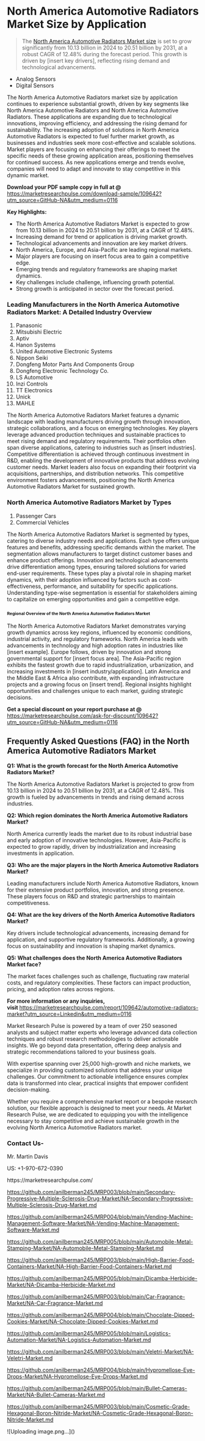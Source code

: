 <h1>North America Automotive Radiators Market&nbsp;Size by Application</h1><blockquote><p>The <a href="https://marketresearchpulse.com/download-sample/109642?utm_source=GitHub-NA&amp;utm_medium=0116">North America Automotive Radiators Market size</a> is set to grow significantly from 10.13 billion in 2024 to 20.51 billion by 2031, at a robust CAGR of 12.48% during the forecast period. This growth is driven by [insert key drivers], reflecting rising demand and technological advancements.</p></blockquote><ul><li>Analog Sensors<li> Digital Sensors</li></ul><p>The North America Automotive Radiators market size by application continues to experience substantial growth, driven by key segments like North America Automotive Radiators and North America Automotive Radiators. These applications are expanding due to technological innovations, improving efficiency, and addressing the rising demand for sustainability. The increasing adoption of solutions in North America Automotive Radiators is expected to fuel further market growth, as businesses and industries seek more cost-effective and scalable solutions. Market players are focusing on enhancing their offerings to meet the specific needs of these growing application areas, positioning themselves for continued success. As new applications emerge and trends evolve, companies will need to adapt and innovate to stay competitive in this dynamic market.</p><p><strong>Download your PDF sample copy in full at @ </strong><a href="https://marketresearchpulse.com/download-sample/109642?utm_source=GitHub-NA&amp;utm_medium=0116">https://marketresearchpulse.com/download-sample/109642?utm_source=GitHub-NA&amp;utm_medium=0116</a></p><p><strong>Key Highlights: </strong></p><ul><li>The North America Automotive Radiators Market is expected to grow from 10.13 billion in 2024 to 20.51 billion by 2031, at a CAGR of 12.48%.</li><li>Increasing demand for trend or application is driving market growth.</li><li>Technological advancements and innovation are key market drivers.</li><li>North America, Europe, and Asia-Pacific are leading regional markets.</li><li>Major players are focusing on insert focus area to gain a competitive edge.</li><li>Emerging trends and regulatory frameworks are shaping market dynamics.</li><li>Key challenges include challenge, influencing growth potential.</li><li>Strong growth is anticipated in sector over the forecast period.</li></ul><h3>Leading Manufacturers in the North America Automotive Radiators Market: A Detailed Industry Overview</h3><ol><li>Panasonic</li><li>Mitsubishi Electric</li><li>Aptiv</li><li>Hanon Systems</li><li>United Automotive Electronic Systems</li><li>Nippon Seiki</li><li>Dongfeng Motor Parts And Components Group</li><li>Dongfeng Electronic Technology Co.</li><li>LS Automotive</li><li>Inzi Controls</li><li>TT Electronics</li><li>Unick</li><li>MAHLE</li></ol><div class="flex max-w-full flex-col flex-grow"><div class="min-h-8 text-message flex w-full flex-col items-end gap-2 whitespace-normal break-words [.text-message+&amp;]:mt-5" dir="auto" data-message-author-role="assistant" data-message-id="fd8432e4-4910-450d-b182-61b7bfb0a01f" data-message-model-slug="gpt-4o"><div class="flex w-full flex-col gap-1 empty:hidden first:pt-[3px]"><div class="markdown prose w-full break-words dark:prose-invert light"><p>The North America Automotive Radiators Market features a dynamic landscape with leading manufacturers driving growth through innovation, strategic collaborations, and a focus on emerging technologies. Key players leverage advanced production techniques and sustainable practices to meet rising demand and regulatory requirements. Their portfolios often span diverse applications, catering to industries such as [insert industries]. Competitive differentiation is achieved through continuous investment in R&amp;D, enabling the development of innovative products that address evolving customer needs. Market leaders also focus on expanding their footprint via acquisitions, partnerships, and distribution networks. This competitive environment fosters advancements, positioning the North America Automotive Radiators Market for sustained growth.</p></div></div></div></div><h3>North America Automotive Radiators Market by Types</h3><ol><li>Passenger Cars<li> Commercial Vehicles</li></ol><div class="flex max-w-full flex-col flex-grow"><div class="min-h-8 text-message flex w-full flex-col items-end gap-2 whitespace-normal break-words [.text-message+&amp;]:mt-5" dir="auto" data-message-author-role="assistant" data-message-id="084470be-0bb7-4664-bddf-5156b4f41249" data-message-model-slug="gpt-4o-mini"><div class="flex w-full flex-col gap-1 empty:hidden first:pt-[3px]"><div class="markdown prose w-full break-words dark:prose-invert light"><p>The North America Automotive Radiators Market is segmented by types, catering to diverse industry needs and applications. Each type offers unique features and benefits, addressing specific demands within the market. The segmentation allows manufacturers to target distinct customer bases and enhance product offerings. Innovation and technological advancements drive differentiation among types, ensuring tailored solutions for varied end-user requirements. These types play a pivotal role in shaping market dynamics, with their adoption influenced by factors such as cost-effectiveness, performance, and suitability for specific applications. Understanding type-wise segmentation is essential for stakeholders aiming to capitalize on emerging opportunities and gain a competitive edge.</p></div></div></div></div><h3><span style="font-size: 11px;">Regional Overview of the North America Automotive Radiators Market</span></h3><div class="flex max-w-full flex-col flex-grow"><div class="min-h-8 text-message flex w-full flex-col items-end gap-2 whitespace-normal break-words [.text-message+&amp;]:mt-5" dir="auto" data-message-author-role="assistant" data-message-id="e9038762-ce64-4e30-91c9-9bd413514231" data-message-model-slug="gpt-4o-mini"><div class="flex w-full flex-col gap-1 empty:hidden first:pt-[3px]"><div class="markdown prose w-full break-words dark:prose-invert light"><p>The North America Automotive Radiators Market demonstrates varying growth dynamics across key regions, influenced by economic conditions, industrial activity, and regulatory frameworks. North America leads with advancements in technology and high adoption rates in industries like [insert example]. Europe follows, driven by innovation and strong governmental support for [insert focus area]. The Asia-Pacific region exhibits the fastest growth due to rapid industrialization, urbanization, and increasing investments in [insert industry/application]. Latin America and the Middle East &amp; Africa also contribute, with expanding infrastructure projects and a growing focus on [insert trend]. Regional insights highlight opportunities and challenges unique to each market, guiding strategic decisions.</p></div></div></div></div><p><strong>Get a special discount on your report purchase at @ </strong><a href="https://marketresearchpulse.com/ask-for-discount/109642?utm_source=GitHub-NA&amp;utm_medium=0116">https://marketresearchpulse.com/ask-for-discount/109642?utm_source=GitHub-NA&amp;utm_medium=0116</a></p><h2>Frequently Asked Questions (FAQ) in the North America Automotive Radiators Market</h2><p><strong>Q1: What is the growth forecast for the North America Automotive Radiators Market?</strong></p><p>The North America Automotive Radiators Market is projected to grow from 10.13 billion in 2024 to 20.51 billion by 2031, at a CAGR of 12.48%. This growth is fueled by advancements in trends and rising demand across industries.</p><p><strong>Q2: Which region dominates the North America Automotive Radiators Market?</strong></p><p>North America currently leads the market due to its robust industrial base and early adoption of innovative technologies. However, Asia-Pacific is expected to grow rapidly, driven by industrialization and increasing investments in application.</p><p><strong>Q3: Who are the major players in the North America Automotive Radiators Market?</strong></p><p>Leading manufacturers include North America Automotive Radiators, known for their extensive product portfolios, innovation, and strong presence. These players focus on R&amp;D and strategic partnerships to maintain competitiveness.</p><p><strong>Q4: What are the key drivers of the North America Automotive Radiators Market?</strong></p><p>Key drivers include technological advancements, increasing demand for application, and supportive regulatory frameworks. Additionally, a growing focus on sustainability and innovation is shaping market dynamics.</p><p><strong>Q5: What challenges does the North America Automotive Radiators Market face?</strong></p><p>The market faces challenges such as challenge, fluctuating raw material costs, and regulatory complexities. These factors can impact production, pricing, and adoption rates across regions.</p><p><strong>For more information or any inquiries, visit&nbsp;</strong><a href="https://marketresearchpulse.com/report/109642/automotive-radiators-market?utm_source=Linkedin&utm_medium=0116">https://marketresearchpulse.com/report/109642/automotive-radiators-market?utm_source=Linkedin&utm_medium=0116</a></p><p>Market Research Pulse is powered by a team of over 250 seasoned analysts and subject matter experts who leverage advanced data collection techniques and robust research methodologies to deliver actionable insights. We go beyond data presentation, offering deep analysis and strategic recommendations tailored to your business goals.</p><p>With expertise spanning over 25,000 high-growth and niche markets, we specialize in providing customized solutions that address your unique challenges. Our commitment to actionable intelligence ensures complex data is transformed into clear, practical insights that empower confident decision-making.</p><p>Whether you require a comprehensive market report or a bespoke research solution, our flexible approach is designed to meet your needs. At Market Research Pulse, we are dedicated to equipping you with the intelligence necessary to stay competitive and achieve sustainable growth in the evolving North America Automotive Radiators market.</p><h3><strong>Contact Us-</strong></h3><p>Mr. Martin Davis</p><p>US: +1-970-672-0390</p><p>https://marketresearchpulse.com/</p><p><a href="https://github.com/anilberman245/MRP003/blob/main/Secondary-Progressive-Multiple-Sclerosis-Drug-Market/NA-Secondary-Progressive-Multiple-Sclerosis-Drug-Market.md">https://github.com/anilberman245/MRP003/blob/main/Secondary-Progressive-Multiple-Sclerosis-Drug-Market/NA-Secondary-Progressive-Multiple-Sclerosis-Drug-Market.md</a></p><p><a href="https://github.com/anilberman245/MRP004/blob/main/Vending-Machine-Management-Software-Market/NA-Vending-Machine-Management-Software-Market.md">https://github.com/anilberman245/MRP004/blob/main/Vending-Machine-Management-Software-Market/NA-Vending-Machine-Management-Software-Market.md</a></p><p><a href="https://github.com/anilberman245/MRP005/blob/main/Automobile-Metal-Stamping-Market/NA-Automobile-Metal-Stamping-Market.md">https://github.com/anilberman245/MRP005/blob/main/Automobile-Metal-Stamping-Market/NA-Automobile-Metal-Stamping-Market.md</a></p><p><a href="https://github.com/anilberman245/MRP003/blob/main/High-Barrier-Food-Containers-Market/NA-High-Barrier-Food-Containers-Market.md">https://github.com/anilberman245/MRP003/blob/main/High-Barrier-Food-Containers-Market/NA-High-Barrier-Food-Containers-Market.md</a></p><p><a href="https://github.com/anilberman245/MRP005/blob/main/Dicamba-Herbicide-Market/NA-Dicamba-Herbicide-Market.md">https://github.com/anilberman245/MRP005/blob/main/Dicamba-Herbicide-Market/NA-Dicamba-Herbicide-Market.md</a></p><p><a href="https://github.com/anilberman245/MRP003/blob/main/Car-Fragrance-Market/NA-Car-Fragrance-Market.md">https://github.com/anilberman245/MRP003/blob/main/Car-Fragrance-Market/NA-Car-Fragrance-Market.md</a></p><p><a href="https://github.com/anilberman245/MRP004/blob/main/Chocolate-Dipped-Cookies-Market/NA-Chocolate-Dipped-Cookies-Market.md">https://github.com/anilberman245/MRP004/blob/main/Chocolate-Dipped-Cookies-Market/NA-Chocolate-Dipped-Cookies-Market.md</a></p><p><a href="https://github.com/anilberman245/MRP005/blob/main/Logistics-Automation-Market/NA-Logistics-Automation-Market.md">https://github.com/anilberman245/MRP005/blob/main/Logistics-Automation-Market/NA-Logistics-Automation-Market.md</a></p><p><a href="https://github.com/anilberman245/MRP003/blob/main/Veletri-Market/NA-Veletri-Market.md">https://github.com/anilberman245/MRP003/blob/main/Veletri-Market/NA-Veletri-Market.md</a></p><p><a href="https://github.com/anilberman245/MRP004/blob/main/Hypromellose-Eye-Drops-Market/NA-Hypromellose-Eye-Drops-Market.md">https://github.com/anilberman245/MRP004/blob/main/Hypromellose-Eye-Drops-Market/NA-Hypromellose-Eye-Drops-Market.md</a></p><p><a href="https://github.com/anilberman245/MRP005/blob/main/Bullet-Cameras-Market/NA-Bullet-Cameras-Market.md">https://github.com/anilberman245/MRP005/blob/main/Bullet-Cameras-Market/NA-Bullet-Cameras-Market.md</a></p><p><a href="https://github.com/anilberman245/MRP003/blob/main/Cosmetic-Grade-Hexagonal-Boron-Nitride-Market/NA-Cosmetic-Grade-Hexagonal-Boron-Nitride-Market.md">https://github.com/anilberman245/MRP003/blob/main/Cosmetic-Grade-Hexagonal-Boron-Nitride-Market/NA-Cosmetic-Grade-Hexagonal-Boron-Nitride-Market.md</a></p>
![Uploading image.png…]()

